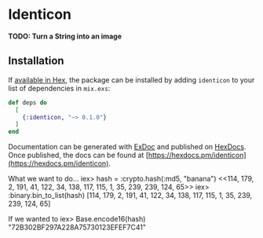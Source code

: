 # Identicon

**TODO: Turn a String into an image**

## Installation

If [available in Hex](https://hex.pm/docs/publish), the package can be installed
by adding `identicon` to your list of dependencies in `mix.exs`:

```elixir
def deps do
  [
    {:identicon, "~> 0.1.0"}
  ]
end
```

Documentation can be generated with [ExDoc](https://github.com/elixir-lang/ex_doc)
and published on [HexDocs](https://hexdocs.pm). Once published, the docs can
be found at [https://hexdocs.pm/identicon](https://hexdocs.pm/identicon).

What we want to do...
  iex> hash = :crypto.hash(:md5, "banana")
  <<114, 179, 2, 191, 41, 122, 34, 138, 117, 115, 1, 35, 239, 239, 124, 65>>
  iex> :binary.bin_to_list(hash)
  [114, 179, 2, 191, 41, 122, 34, 138, 117, 115, 1, 35, 239, 239, 124, 65]
  
  If we wanted to
  iex> Base.encode16(hash)
  "72B302BF297A228A75730123EFEF7C41"

